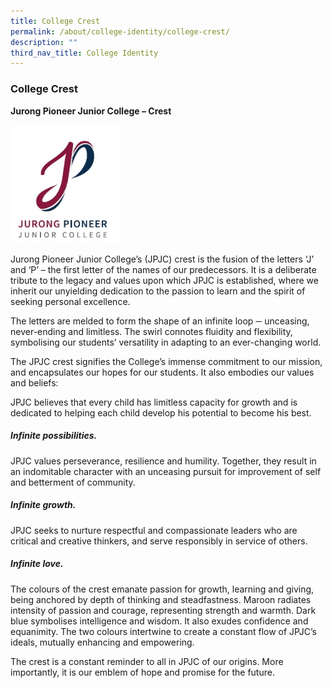 ```yaml
---
title: College Crest
permalink: /about/college-identity/college-crest/
description: ""
third_nav_title: College Identity
---
```

### **College Crest**

**Jurong Pioneer Junior College – Crest**

<img src="/images/JPJC%20sch%20crest.jpg" 
     style="width:35%">
		 
Jurong Pioneer Junior College’s (JPJC) crest is the fusion of the letters ‘J’ and ‘P’ – the first letter of the names of our predecessors. It is a deliberate tribute to the legacy and values upon which JPJC is established, where we inherit our unyielding dedication to the passion to learn and the spirit of seeking personal excellence.

The letters are melded to form the shape of an infinite loop ─ unceasing, never-ending and limitless. The swirl connotes fluidity and flexibility, symbolising our students’ versatility in adapting to an ever-changing world.

The JPJC crest signifies the College’s immense commitment to our mission, and encapsulates our hopes for our students. It also embodies our values and beliefs:

JPJC believes that every child has limitless capacity for growth and is dedicated to helping each child develop his potential to become his best.

##### **Infinite possibilities**.

JPJC values perseverance, resilience and humility. Together, they result in an indomitable character with an unceasing pursuit for improvement of self and betterment of community.

##### **Infinite growth**.

JPJC seeks to nurture respectful and compassionate leaders who are critical and creative thinkers, and serve responsibly in service of others.

##### **Infinite love**.

The colours of the crest emanate passion for growth, learning and giving, being anchored by depth of thinking and steadfastness. Maroon radiates intensity of passion and courage, representing strength and warmth. Dark blue symbolises intelligence and wisdom. It also exudes confidence and equanimity. The two colours intertwine to create a constant flow of JPJC’s ideals, mutually enhancing and empowering.

The crest is a constant reminder to all in JPJC of our origins. More importantly, it is our emblem of hope and promise for the future.